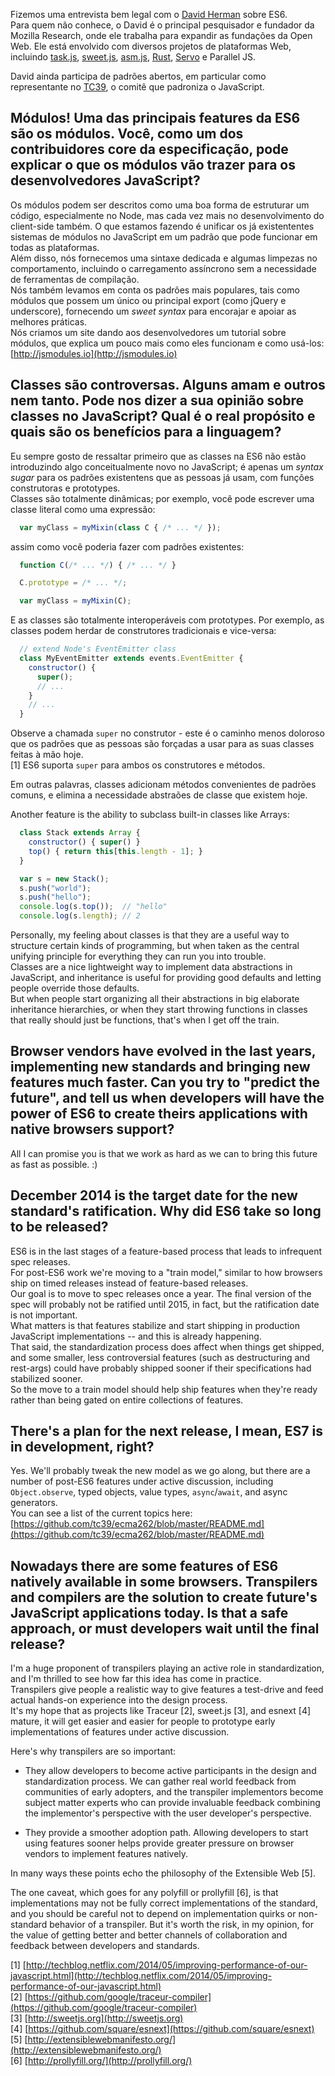 <!--
layout: post
title: Entrevista sobre ES6 com o David Herman
date: 2014-07-04T01:08:30.242Z
comments: true
published: true
keywords: ES6
description: Entrevista feita com David Herman sobre ES6
categories: ES6, Interview
-->
<!--more-->
Fizemos uma entrevista bem legal com o [David Herman](https://twitter.com/littlecalculist) sobre ES6.  
Para quem não conhece, o David é o principal pesquisador e fundador da Mozilla Research, onde ele trabalha para expandir as fundações da Open Web. Ele está envolvido com diversos projetos de plataformas Web, incluindo [task.js](http://taskjs.org/), [sweet.js](http://sweetjs.org/), [asm.js](http://asmjs.org/), [Rust](http://www.rust-lang.org/), [Servo](https://github.com/mozilla/servo/) e Parallel JS.  

David ainda participa de padrões abertos, em particular como representante no [TC39](http://www.ecma-international.org/memento/TC39.htm), o comitê que padroniza o JavaScript.    

## Módulos! Uma das principais features da ES6 são os módulos. Você, como um dos contribuidores core da especificação, pode explicar o que os módulos vão trazer para os desenvolvedores JavaScript?
Os módulos podem ser descritos como uma boa forma de estruturar um código, especialmente no Node, mas cada vez mais no desenvolvimento do client-side também.
O que estamos fazendo é unificar os já existententes sistemas de módulos no JavaScript em um padrão que pode funcionar em todas as plataformas.  
Além disso, nós fornecemos uma sintaxe dedicada e algumas limpezas no comportamento, incluindo o carregamento assíncrono sem a necessidade de ferramentas de compilação.  
Nós também levamos em conta os padrões mais populares, tais como módulos que possem um único ou principal export (como jQuery e underscore), fornecendo um _sweet syntax_ para encorajar e apoiar as melhores práticas.  
Nós criamos um site dando aos desenvolvedores um tutorial sobre módulos, que explica um pouco mais como eles funcionam e como usá-los:
[http://jsmodules.io](http://jsmodules.io)  

## Classes são controversas. Alguns amam e outros nem tanto. Pode nos dizer a sua opinião sobre classes no JavaScript? Qual é o real propósito e quais são os benefícios para a linguagem?  
Eu sempre gosto de ressaltar primeiro que as classes na ES6 não estão introduzindo algo conceitualmente novo no JavaScript; é apenas um _syntax sugar_ para os padrões existentens que as pessoas já usam, com funções construtoras e prototypes.  
Classes são totalmente dinâmicas; por exemplo, você pode escrever uma classe literal como uma expressão:  
```javascript
  var myClass = myMixin(class C { /* ... */ });
```

assim como você poderia fazer com padrões existentes:  
```javascript
  function C(/* ... */) { /* ... */ }

  C.prototype = /* ... */;

  var myClass = myMixin(C);
```

E as classes são totalmente interoperáveis com prototypes. Por exemplo, as classes podem herdar de construtores tradicionais e vice-versa:  
```javascript
  // extend Node's EventEmitter class
  class MyEventEmitter extends events.EventEmitter {
    constructor() {
      super();
      // ...
    }
    // ...
  }
```  

Observe a chamada `super` no construtor - este é o caminho menos doloroso que os padrões que as pessoas são forçadas a usar para as suas classes feitas à mão hoje.  
[1] ES6 suporta `super` para ambos os construtores e métodos.  

Em outras palavras, classes adicionam métodos convenientes de padrões comuns, e elimina a necessidade abstraões de classe que existem hoje.  

Another feature is the ability to subclass built-in classes like Arrays:  
```javascript
  class Stack extends Array {
    constructor() { super() }
    top() { return this[this.length - 1]; }
  }

  var s = new Stack();
  s.push("world");
  s.push("hello");
  console.log(s.top());  // "hello"
  console.log(s.length); // 2
```

Personally, my feeling about classes is that they are a useful way to structure certain kinds of programming, but when taken as the central unifying principle for everything they can run you into trouble.  
Classes are a nice lightweight way to implement data abstractions in JavaScript, and inheritance is useful for providing good defaults and letting people override those defaults.  
But when people start organizing all their abstractions in big elaborate inheritance hierarchies, or when they start throwing functions in classes that really should just be functions, that's when I get off the train.  

## Browser vendors have evolved in the last years, implementing new standards and bringing new features much faster. Can you try to "predict the future", and tell us when developers will have the power of ES6 to create theirs applications with native browsers support?  
All I can promise you is that we work as hard as we can to bring this future as fast as possible. :)  

## December 2014 is the target date for the new standard's ratification. Why did ES6 take so long to be released?  
ES6 is in the last stages of a feature-based process that leads to infrequent spec releases.  
For post-ES6 work we're moving to a "train model," similar to how browsers ship on timed releases instead of feature-based releases.  
Our goal is to move to spec releases once a year. The final version of the spec will probably not be ratified until 2015, in fact, but the ratification date is not important.  
What matters is that features stabilize and start shipping in production JavaScript implementations -- and this is already happening.  
That said, the standardization process does affect when things get shipped, and some smaller, less controversial features (such as destructuring and rest-args) could have probably shipped sooner if their specifications had stabilized sooner.  
So the move to a train model should help ship features when they're ready rather than being gated on entire collections of features.  

## There's a plan for the next release, I mean, ES7 is in development, right?  
Yes. We'll probably tweak the new model as we go along, but there are a number of post-ES6 features under active discussion, including `Object.observe`, typed objects, value types, `async`/`await`, and async generators.  
You can see a list of the current topics here:  
[https://github.com/tc39/ecma262/blob/master/README.md](https://github.com/tc39/ecma262/blob/master/README.md)  

## Nowadays there are some features of ES6 natively available in some browsers. Transpilers and compilers are the solution to create future's JavaScript applications today. Is that a safe approach, or must developers wait until the final release?
I'm a huge proponent of transpilers playing an active role in standardization, and I'm thrilled to see how far this idea has come in practice.  
Transpilers give people a realistic way to give features a test-drive and feed actual hands-on experience into the design process.  
It's my hope that as projects like Traceur [2], sweet.js [3], and esnext [4] mature, it will get easier and easier for people to prototype early implementations of features under active discussion.  

Here's why transpilers are so important:  
- They allow developers to become active participants in the design and standardization process. We can gather real world feedback from communities of early adopters, and the transpiler implementors become subject matter experts who can provide invaluable feedback combining the implementor's perspective with the user developer's perspective.  

- They provide a smoother adoption path. Allowing developers to start using features sooner helps provide greater pressure on browser vendors to implement features natively.  

In many ways these points echo the philosophy of the Extensible Web [5].  

The one caveat, which goes for any polyfill or prollyfill [6], is that implementations may not be fully correct implementations of the standard, and you should be careful not to depend on implementation quirks or non-standard behavior of a transpiler. But it's worth the risk, in my opinion, for the value of getting better and better channels of collaboration and feedback between developers and standards.  

[1] [http://techblog.netflix.com/2014/05/improving-performance-of-our-javascript.html](http://techblog.netflix.com/2014/05/improving-performance-of-our-javascript.html)  
[2] [https://github.com/google/traceur-compiler](https://github.com/google/traceur-compiler)  
[3] [http://sweetjs.org](http://sweetjs.org)  
[4] [https://github.com/square/esnext](https://github.com/square/esnext)  
[5] [http://extensiblewebmanifesto.org/](http://extensiblewebmanifesto.org/)  
[6] [http://prollyfill.org/](http://prollyfill.org/)  
